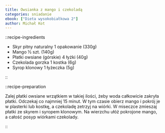 ```yaml
---
title: Owsianka z mango i czekoladą
categories: sniadanie
ebook: ["Dieta wysokobiałkowa 2"]
author: Michał Kot
---
```


::recipe-ingredients

- Skyr pitny naturalny 1 opakowanie (330g)
- Mango ½ szt. (140g)
- Płatki owsiane (górskie) 4 łyżki (40g)
- Czekolada gorzka 1 kostka (6g)
- Syrop klonowy 1 łyżeczka (5g)

::

::recipe-preparation

Zalej płatki owsiane wrzątkiem w takiej ilości, żeby woda całkowicie zakryła płatki. Odczekaj co najmniej 15 minut. W tym czasie obierz mango i pokrój je w plasterki lub kostkę, a czekoladę zetrzyj na wiórki. W miseczce zmieszaj płatki ze skyrem i syropem klonowym. Na wierzchu ułóż pokrojone mango, a całość posyp wiórkami czekolady.

::